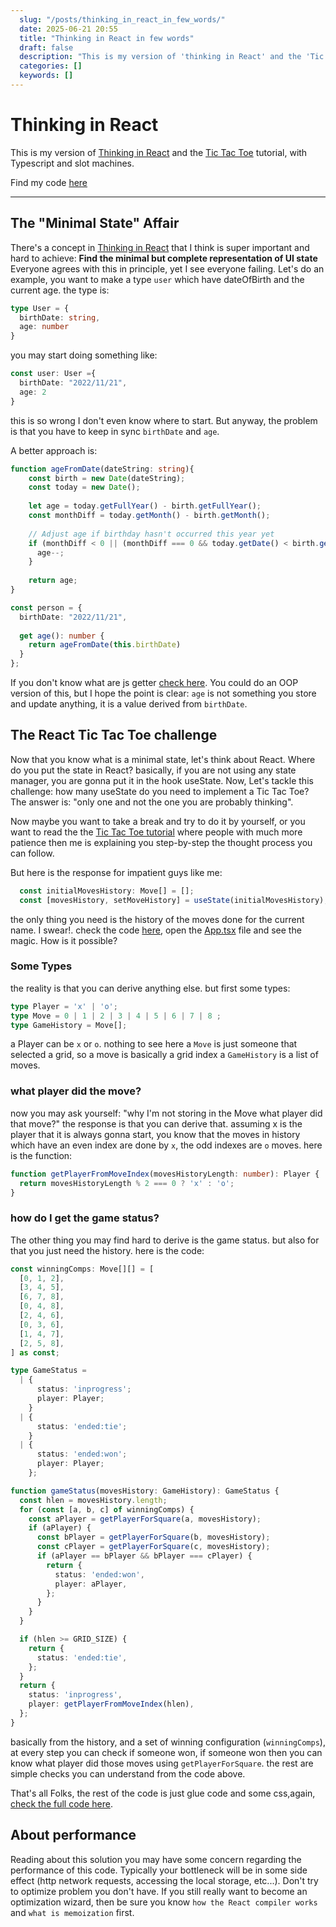 ```yaml
---
  slug: "/posts/thinking_in_react_in_few_words/"
  date: 2025-06-21 20:55
  title: "Thinking in React in few words"
  draft: false
  description: "This is my version of 'thinking in React' and the 'Tic Tac Toe' tutorial, with Typescript and slot machines."
  categories: []
  keywords: []
---
```



# Thinking in React

This is my version of  [Thinking in React](https://react.dev/learn/thinking-in-react) and the [Tic Tac Toe](https://react.dev/learn/tutorial-tic-tac-toe) tutorial, with Typescript and slot machines.

Find my code [here](https://stackblitz.com/edit/vitejs-vite-6q5ngvmj?file=README.md)

---

## The "Minimal State" Affair

There's a concept in [Thinking in React](https://react.dev/learn/thinking-in-react) that I think is super important and hard to achieve: **Find the minimal but complete representation of UI state** 
Everyone agrees with this in principle, yet I see everyone failing. Let's do an example, you want to make a type `user` which have dateOfBirth and the current age. the type is: 

```ts
type User = {
  birthDate: string,
  age: number
}
```

you may start doing something like: 

```ts
const user: User ={
  birthDate: "2022/11/21",
  age: 2
}
```
this is so wrong I don't even know where to start. But anyway, the problem is that you have to keep in sync `birthDate`  and `age`.

A better approach is: 


```ts
function ageFromDate(dateString: string){
    const birth = new Date(dateString);
    const today = new Date();
    
    let age = today.getFullYear() - birth.getFullYear();
    const monthDiff = today.getMonth() - birth.getMonth();
    
    // Adjust age if birthday hasn't occurred this year yet
    if (monthDiff < 0 || (monthDiff === 0 && today.getDate() < birth.getDate())) {
      age--;
    }
    
    return age;
}

const person = {
  birthDate: "2022/11/21",
  
  get age(): number {
    return ageFromDate(this.birthDate)
  }
};
```

If you don't know what are js getter [check here](https://developer.mozilla.org/en-US/docs/Web/JavaScript/Reference/Functions/get). You could do an OOP version of this, but I hope the point is clear: `age` is not something you store and update anything, it is a value derived from `birthDate`.

## The React Tic Tac Toe challenge

Now that you know what is a minimal state, let's think about React. Where do you put the state in React? basically, if you are not using any state manager, you are gonna put it in the hook useState. 
Now, Let's tackle this challenge: how many useState do you need to implement a Tic Tac Toe? The answer is: "only one and not the one you are probably thinking". 

Now maybe you want to take a break and try to do it by yourself, or you want to read the the [Tic Tac Toe tutorial](https://react.dev/learn/tutorial-tic-tac-toe)  where people with much more patience then me is explaining you step-by-step the thought process you can follow. 

But here is the response for impatient guys like me: 
```ts
  const initialMovesHistory: Move[] = [];
  const [movesHistory, setMoveHistory] = useState(initialMovesHistory);
```
the only thing you need is the history of the moves done for the current name. I swear!. check the code [here](https://stackblitz.com/edit/vitejs-vite-6q5ngvmj?file=src%2FApp.tsx), open the [App.tsx](https://stackblitz.com/edit/vitejs-vite-6q5ngvmj?file=src%2FApp.tsx) file and see the magic. How is it possible?


### Some Types

the reality is that you can derive anything else. but first some types: 

```ts
type Player = 'x' | 'o';
type Move = 0 | 1 | 2 | 3 | 4 | 5 | 6 | 7 | 8 ;
type GameHistory = Move[];

```

a Player can be `x` or `o`. nothing to see here
a `Move` is just someone that selected a grid, so a move is basically a grid index
a `GameHistory` is a list of moves.

### what player did the move?

now you may ask yourself: "why I'm not storing in the Move what player did that move?" the response is that you can derive that. assuming x is the player that it is always gonna start, you know that the moves in history which have an even index are done by `x`, the odd indexes are `o` moves. here is the function:

```ts
function getPlayerFromMoveIndex(movesHistoryLength: number): Player {
  return movesHistoryLength % 2 === 0 ? 'x' : 'o';
}
```

### how do I get the game status? 

The other thing you may find hard to derive is the game status. but also for that you just need the history. here is the code: 

```ts
const winningComps: Move[][] = [
  [0, 1, 2],
  [3, 4, 5],
  [6, 7, 8],
  [0, 4, 8],
  [2, 4, 6],
  [0, 3, 6],
  [1, 4, 7],
  [2, 5, 8],
] as const;

type GameStatus =
  | {
      status: 'inprogress';
      player: Player;
    }
  | {
      status: 'ended:tie';
    }
  | {
      status: 'ended:won';
      player: Player;
    };

function gameStatus(movesHistory: GameHistory): GameStatus {
  const hlen = movesHistory.length;
  for (const [a, b, c] of winningComps) {
    const aPlayer = getPlayerForSquare(a, movesHistory);
    if (aPlayer) {
      const bPlayer = getPlayerForSquare(b, movesHistory);
      const cPlayer = getPlayerForSquare(c, movesHistory);
      if (aPlayer == bPlayer && bPlayer === cPlayer) {
        return {
          status: 'ended:won',
          player: aPlayer,
        };
      }
    }
  }

  if (hlen >= GRID_SIZE) {
    return {
      status: 'ended:tie',
    };
  }
  return {
    status: 'inprogress',
    player: getPlayerFromMoveIndex(hlen),
  };
}

```

basically from the history, and a set of winning configuration (`winningComps`), at every step you can check if someone won, if someone won then you can know what player did those moves using `getPlayerForSquare`. the rest are simple checks you can understand from the code above. 

That's all Folks, the rest of the code is just glue code and some css,again, [check the full code here](https://stackblitz.com/edit/vitejs-vite-6q5ngvmj?file=README.md,src%2FApp.tsx).

## About performance

Reading about this solution you may have some concern regarding the performance of this code. Typically your bottleneck will be in some side effect (http network requests, accessing the local storage, etc...). Don't try to optimize problem you don't have. If you still really want to become an optimization wizard, then be sure you know `how the React compiler works`  and `what is memoization` first.



